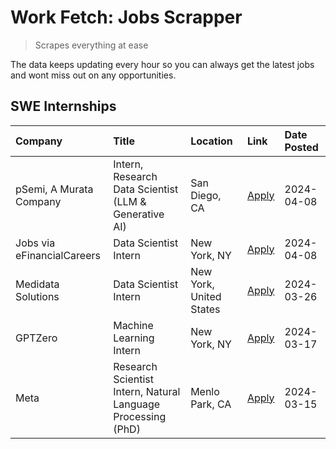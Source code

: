 # Work Fetch: Jobs Scrapper
> Scrapes everything at ease

The data keeps updating every hour so you can always get the latest jobs and wont miss out on any opportunities.

## SWE Internships
<!--START_SECTION:workfetch-->
| Company                    | Title                                                        | Location                | Link                                                                                                                                                                                                                                                                             | Date Posted   |
|:---------------------------|:-------------------------------------------------------------|:------------------------|:---------------------------------------------------------------------------------------------------------------------------------------------------------------------------------------------------------------------------------------------------------------------------------|:--------------|
| pSemi, A Murata Company    | Intern, Research Data Scientist (LLM & Generative AI)        | San Diego, CA           | [Apply](https://www.linkedin.com/jobs/view/intern-research-data-scientist-llm-generative-ai-at-psemi-a-murata-company-3887074168?position=8&pageNum=0&refId=owpHvZ%2BP3TKax%2F3hAnTGKw%3D%3D&trackingId=V2RKp4sMRKbv0%2FdD0QVqww%3D%3D&trk=public_jobs_jserp-result_search-card) | 2024-04-08    |
| Jobs via eFinancialCareers | Data Scientist Intern                                        | New York, NY            | [Apply](https://www.linkedin.com/jobs/view/data-scientist-intern-at-jobs-via-efinancialcareers-3889851180?position=9&pageNum=0&refId=owpHvZ%2BP3TKax%2F3hAnTGKw%3D%3D&trackingId=I3bvGIIXfSlt1yKxoNPKEA%3D%3D&trk=public_jobs_jserp-result_search-card)                          | 2024-04-08    |
| Medidata Solutions         | Data Scientist Intern                                        | New York, United States | [Apply](https://www.linkedin.com/jobs/view/data-scientist-intern-at-medidata-solutions-3810253704?position=7&pageNum=0&refId=owpHvZ%2BP3TKax%2F3hAnTGKw%3D%3D&trackingId=pxlD5YYwZeD9SNP9ohhA%2Bw%3D%3D&trk=public_jobs_jserp-result_search-card)                                | 2024-03-26    |
| GPTZero                    | Machine Learning Intern                                      | New York, NY            | [Apply](https://www.linkedin.com/jobs/view/machine-learning-intern-at-gptzero-3860723963?position=6&pageNum=0&refId=owpHvZ%2BP3TKax%2F3hAnTGKw%3D%3D&trackingId=XWzX8RKh4NpUObQ6v3%2B3DQ%3D%3D&trk=public_jobs_jserp-result_search-card)                                         | 2024-03-17    |
| Meta                       | Research Scientist Intern, Natural Language Processing (PhD) | Menlo Park, CA          | [Apply](https://www.linkedin.com/jobs/view/research-scientist-intern-natural-language-processing-phd-at-meta-3858718375?position=10&pageNum=0&refId=owpHvZ%2BP3TKax%2F3hAnTGKw%3D%3D&trackingId=m9lkHa0JehtW6dV5yrMTBw%3D%3D&trk=public_jobs_jserp-result_search-card)           | 2024-03-15    |
<!--END_SECTION:workfetch-->
